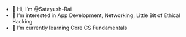 - 👋 Hi, I’m @Satayush-Rai
- 👀 I’m interested in App Development, Networking, Little Bit of Ethical Hacking
- 🌱 I’m currently learning Core CS Fundamentals

<!---
Satayush-Rai/Satayush-Rai is a ✨ special ✨ repository because its `README.md` (this file) appears on your GitHub profile.
You can click the Preview link to take a look at your changes.
--->
